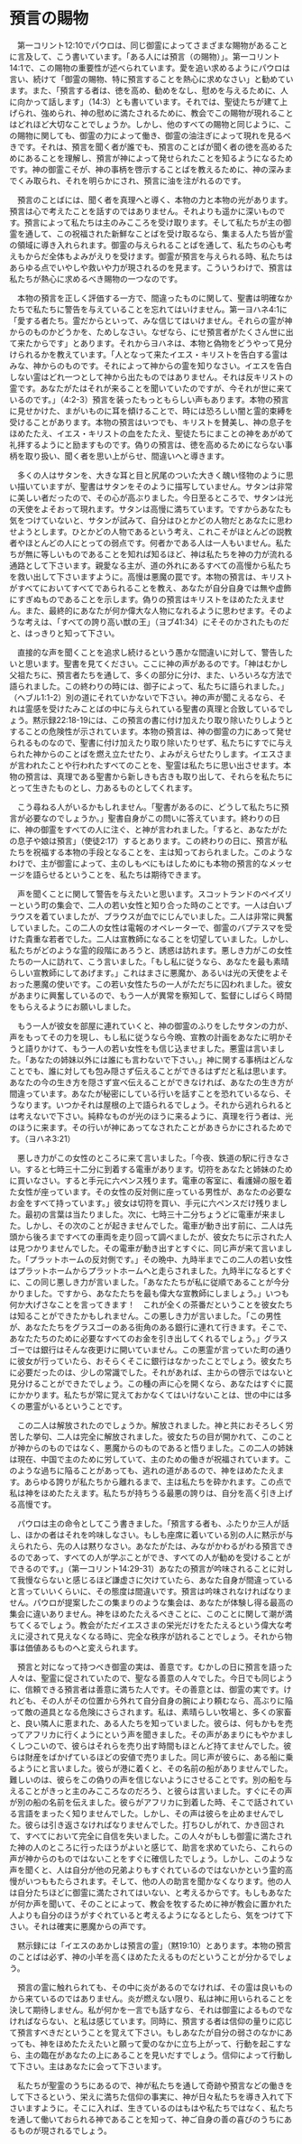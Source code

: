 # 預言の賜物

　第一コリント12:10でパウロは、同じ御霊によってさまざまな賜物があることに言及して、こう書いています。「ある人には預言（の賜物）」。第一コリント14:1で、この賜物の重要性が述べられています。愛を追い求めるようにパウロは言い、続けて「御霊の賜物、特に預言することを熱心に求めなさい」と勧めています。また、「預言する者は、徳を高め、勧めをなし、慰めを与えるために、人に向かって話します」（14:3）とも書いています。それでは、聖徒たちが建て上げられ、強められ、神の慰めに満たされるために、教会でこの賜物が現れることはどれほど大切なことでしょうか。しかし、他のすべての賜物と同じように、この賜物に関しても、御霊の力によって働き、御霊の油注ぎによって現れを見るべきです。それは、預言を聞く者が誰でも、預言のことばが聞く者の徳を高めるためにあることを理解し、預言が神によって発せられたことを知るようになるためです。神の御霊こそが、神の事柄を啓示することばを教えるために、神の深みまでくみ取られ、それを明らかにされ、預言に油を注がれるのです。

　預言のことばには、聞く者を真理へと導く、本物の力と本物の光があります。預言は心で考えたことを話すのではありません。それよりも遥かに深いものです。預言によって私たちは主のみこころを受け取ります。そして私たちが主の御霊を通して、この祝福された新鮮なことばを受け取るなら、集まる人たち皆が霊の領域に導き入れられます。御霊の与えられることばを通して、私たちの心も考えもからだ全体もよみがえりを受けます。御霊が預言を与えられる時、私たちはあらゆる点でいやしや救いや力が現されるのを見ます。こういうわけで、預言は私たちが熱心に求めるべき賜物の一つなのです。

　本物の預言を正しく評価する一方で、間違ったものに関して、聖書は明確なかたちで私たちに警告を与えていることを忘れてはいけません。第一ヨハネ4:1に「愛する者たち。霊だからといって、みな信じてはいけません。それらの霊が神からのものかどうかを、ためしなさい。なぜなら、にせ預言者がたくさん世に出て来たからです」とあります。それからヨハネは、本物と偽物をどうやって見分けられるかを教えています。「人となって来たイエス・キリストを告白する霊はみな、神からのものです。それによって神からの霊を知りなさい。イエスを告白しない霊はどれ一つとして神から出たものではありません。それは反キリストの霊です。あなたがたはそれが来ることを聞いていたのですが、今それが世に来ているのです。」（4:2-3）預言を装ったもっともらしい声もあります。本物の預言に見せかけた、まがいものに耳を傾けることで、時には恐ろしい闇と霊的束縛を受けることがあります。本物の預言はいつでも、キリストを賛美し、神の息子をほめたたえ、イエス・キリストの血をたたえ、聖徒たちにまことの神をあがめて礼拝するようにと励ますものです。偽りの預言は、徳を高めるためにならない事柄を取り扱い、聞く者を思い上がらせ、間違いへと導きます。

　多くの人はサタンを、大きな耳と目と尻尾のついた大きく醜い怪物のように思い描いていますが、聖書はサタンをそのように描写していません。サタンは非常に美しい者だったので、その心が高ぶりました。今日至るところで、サタンは光の天使をよそおって現れます。サタンは高慢に満ちています。ですからあなたも気をつけていないと、サタンが試みて、自分はひとかどの人物だとあなたに思わせようとします。ひとかどの人物であるという考え、これこそがほとんどの説教者やほとんどの人にとっての弱点です。何者かである人は一人もいません。私たちが無に等しいものであることを知れば知るほど、神は私たちを神の力が流れる通路として下さいます。親愛なる主が、道の外れにあるすべての高慢から私たちを救い出して下さいますように。高慢は悪魔の罠です。本物の預言は、キリストがすべてにおいてすべてであられることを教え、あなたが自分自身では無や虚飾にすぎぬものであることを示します。偽りの預言はキリストをほめたたえません。また、最終的にあなたが何か偉大な人物になれるように思わせます。そのような考えは、「すべての誇り高い獣の王」（ヨブ41:34）にそそのかされたものだと、はっきりと知って下さい。

　直接的な声を聞くことを追求し続けるという愚かな間違いに対して、警告したいと思います。聖書を見てください。ここに神の声があるのです。「神はむかし父祖たちに、預言者たちを通して、多くの部分に分け、また、いろいろな方法で語られました。この終わりの時には、御子によって、私たちに語られました。」（ヘブル1:1-2）別の道にそれていかないで下さい。神の声が聞こえるなら、それは霊感を受けたみことばの中に与えられている聖書の真理と合致しているでしょう。黙示録22:18-19には、この預言の書に付け加えたり取り除いたりしようとすることの危険性が示されています。本物の預言は、神の御霊の力にあって発せられるものなので、聖書に付け加えたり取り除いたりせず、私たちにすでに与えられた神からのことばを燃え立たせたり、よみがえらせたりします。イエスさまが言われたことや行われたすべてのことを、聖霊は私たちに思い出させます。本物の預言は、真理である聖書から新しきも古きも取り出して、それらを私たちにとって生きたものとし、力あるものとしてくれます。

　こう尋ねる人がいるかもしれません。「聖書があるのに、どうして私たちに預言が必要なのでしょうか。」聖書自身がこの問いに答えています。終わりの日に、神の御霊をすべての人に注ぐ、と神が言われました。「すると、あなたがたの息子や娘は預言」（使徒2:17）するとあります。この終わりの日に、預言が私たちを祝福する本物の手段となることを、主は知っておられました。このようなわけで、主が御霊によって、主のしもべにもはしためにも本物の預言的なメッセージを語らせるということを、私たちは期待できます。

　声を聞くことに関して警告を与えたいと思います。スコットランドのペイズリーという町の集会で、二人の若い女性と知り合った時のことです。一人は白いブラウスを着ていましたが、ブラウスが血でにじんでいました。二人は非常に興奮していました。この二人の女性は電報のオペレーターで、御霊のバプテスマを受けた貴重な若者でした。二人は宣教師になることを切望していました。しかし、私たちがどのような霊的段階にあろうと、誘惑は訪れます。悪しき力がこの女性たちの一人に訪れて、こう言いました。「もし私に従うなら、あなたを最も素晴らしい宣教師にしてあげます。」これはまさに悪魔か、あるいは光の天使をよそおった悪魔の使いです。この若い女性たちの一人がただちに囚われました。彼女があまりに興奮しているので、もう一人が異常を察知して、監督にしばらく時間をもらえるようにお願いしました。

　もう一人が彼女を部屋に連れていくと、神の御霊のふりをしたサタンの力が、声をもってその力を現し、もし私に従うなら今晩、宣教の計画をあなたに明かそうと語りかけて、もう一人の若い女性をも信じ込ませました。悪霊は言いました。「あなたの姉妹以外には誰にも言わないで下さい。」神に関する事柄はどんなことでも、誰に対しても包み隠さず伝えることができるはずだと私は思います。あなたの今の生き方を隠さず宣べ伝えることができなければ、あなたの生き方が間違っています。あなたが秘密にしている行いを話すことを恐れているなら、そうなります。いつかそれは屋根の上で語られるでしょう。それから逃れられるとは考えないで下さい。純粋なものが光のほうに来るように、真理を行う者は、光のほうに来ます。その行いが神にあってなされたことがあきらかにされるためです。（ヨハネ3:21）

　悪しき力がこの女性のところに来て言いました。「今夜、鉄道の駅に行きなさい。すると七時三十二分に到着する電車があります。切符をあなたと姉妹のために買いなさい。すると手元に六ペンス残ります。電車の客室に、看護婦の服を着た女性が座っています。その女性の反対側に座っている男性が、あなたの必要なお金をすべて持っています。」彼女は切符を買い、手元に六ペンスだけ残りました。最初の言葉は当たりました。次に、七時三十二分ちょうどに電車が来ました。しかし、その次のことが起きませんでした。電車が動き出す前に、二人は先頭から後ろまですべての車両を走り回って調べましたが、彼女たちに示された人は見つかりませんでした。その電車が動き出すとすぐに、同じ声が来て言いました。「プラットホームの反対側です。」その晩中、九時半までこの二人の若い女性はプラットホームからプラットホームへと走らされました。九時半になるとすぐに、この同じ悪しき力が言いました。「あなたたちが私に従順であることが今分かりました。ですから、あなたたちを最も偉大な宣教師にしましょう。」いつも何か大げさなことを言ってきます！　これが全くの茶番だということを彼女たちは知ることができたかもしれません。この悪しき力が言いました。「この男性が、あなたたちをグラスゴーのある街角のある銀行に連れて行きます。そこで、あなたたちのために必要なすべてのお金を引き出してくれるでしょう。」グラスゴーでは銀行はそんな夜更けに開いていません。この悪霊が言っていた町の通りに彼女が行っていたら、おそらくそこに銀行はなかったことでしょう。彼女たちに必要だったのは、少しの常識でした。それがあれば、主からの啓示ではないと見分けることができたでしょう。この種の声に心を開くなら、あなたはすぐに罠にかかります。私たちが常に覚えておかなくてはいけないことは、世の中には多くの悪霊がいるということです。

　この二人は解放されたのでしょうか。解放されました。神と共におそろしく労苦した挙句、二人は完全に解放されました。彼女たちの目が開かれて、このことが神からのものではなく、悪魔からのものであると悟りました。この二人の姉妹は現在、中国で主のために労していて、主のための働きが祝福されています。このような過ちに陥ることがあっても、逃れの道があるので、神をほめたたえます。あらゆる誇りが私たちから離れるまで、主は私たちを砕かれます。この点で私は神をほめたたえます。私たちが持ちうる最悪の誇りは、自分を高く引き上げる高慢です。

　パウロは主の命令としてこう書きました。「預言する者も、ふたりか三人が話し、ほかの者はそれを吟味しなさい。もしも座席に着いている別の人に黙示が与えられたら、先の人は黙りなさい。あなたがたは、みながかわるがわる預言できるのであって、すべての人が学ぶことができ、すべての人が勧めを受けることができるのです。」（第一コリント14:29-31）あなたの預言が吟味されることに対して我慢ならないと感じるほど謙虚さに欠けていたら、あなた自身が間違っていると言っていいくらいに、その態度は間違いです。預言は吟味されなければなりません。パウロが提案したこの集まりのような集会は、あなたが体験し得る最高の集会に違いありません。神をほめたたえるべきことに、このことに関して潮が満ちてくるでしょう。教会がただイエスさまの栄光だけをたたえるという偉大な考えに浸されて見えなくなる時に、完全な秩序が訪れることでしょう。それから物事は価値あるものへと変えられます。

　預言と対になって持つべき御霊の実は、善意です。むかしの日に預言を語った人々は、聖霊に促されていたので、聖なる善意の人々でした。今日でも同じように、信頼できる預言者は善意に満ちた人です。その善意とは、御霊の実です。けれども、その人がその位置から外れて自分自身の腕により頼むなら、高ぶりに陥って敵の道具となる危険にさらされます。私は、素晴らしい牧場と、多くの家畜と、良い隣人に恵まれた、ある人たちを知っていました。彼らは、何もかもを売ってアフリカに行くようにという声を聞きました。その声があまりにもやかましくしつこいので、彼らはそれらを売り出す時間もほとんど持てませんでした。彼らは財産をばかげているほどの安値で売りました。同じ声が彼らに、ある船に乗るようにと言いました。彼らが港に着くと、その名前の船がありませんでした。難しいのは、彼らをこの偽りの声を信じないようにさせることです。別の船を与えることがきっと主のみこころなのだろう、と彼らは言いました。すぐにその声が別の船の名前を伝えました。彼らがアフリカに到着した時、そこで話されている言語をまったく知りませんでした。しかし、その声は彼らを止めませんでした。彼らは引き返さなければなりませんでした。打ちひしがれて、かき回されて、すべてにおいて完全に自信を失いました。この人々がもしも御霊に満たされた神の人のところに行ったほうがよいと感じて、助言を求めていたら、これらの声が神からのものではないことをすぐに確信したでしょう。しかし、このような声を聞くと、人は自分が他の兄弟よりもすぐれているのではないかという霊的高慢がいつももたらされます。そして、他の人の助言を聞かなくなります。他の人は自分たちほどに御霊に満たされてはいない、と考えるからです。もしもあなたが何か声を聞いて、そのことによって、教会を牧するために神が教会に置かれた人よりも自分のほうがすぐれていると考えるようになるとしたら、気をつけて下さい。それは確実に悪魔からの声です。

　黙示録には「イエスのあかしは預言の霊」（黙19:10）とあります。本物の預言のことばは必ず、神の小羊を高くほめたたえるものだということが分かるでしょう。

　預言の霊に触れられても、その中に炎があるのでなければ、その霊は良いものから来ているのではありません。炎が燃えない限り、私は神に用いられることを決して期待しません。私が何かを一言でも話すなら、それは御霊によるものでなければならない、と私は感じています。同時に、預言する者は信仰の量りに応じて預言すべきだということを覚えて下さい。もしあなたが自分の弱さのなかにあっても、神をほめたたえたいと願って愛のなかに立ち上がって、行動を起こすなら、主の臨在があなたの上にあることを見いだすでしょう。信仰によって行動して下さい。主はあなたに会って下さいます。

　私たちが聖霊のうちにあるので、神が私たちを通して奇跡や預言などの働きをして下さるという、栄えに満ちた信仰の事実に、神が日々私たちを導き入れて下さいますように。そこに入れば、生きているのはもはや私たちではなく、私たちを通して働いておられる神であることを知って、神ご自身の善の喜びのうちにあるものが現されるでしょう。